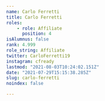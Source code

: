 ```yaml
---
name: Carlo Ferretti
title: Carlo Ferretti
roles:
    - role: Affiliate
      position: 4
isAlumnus: false
rank: 4.999
role_string: Affiliate
twitter: CarloFerretti19
instagram: cfready
lastmod: "2021-08-03T10:24:02.151Z"
date: "2021-07-29T15:15:38.285Z"
slug: carlo-ferretti
noindex: false

---
```

